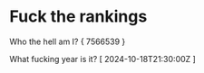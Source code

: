 # Fuck the rankings

Who the hell am I?
{ 7566539 }

What fucking year is it?
[ 2024-10-18T21:30:00Z ]
